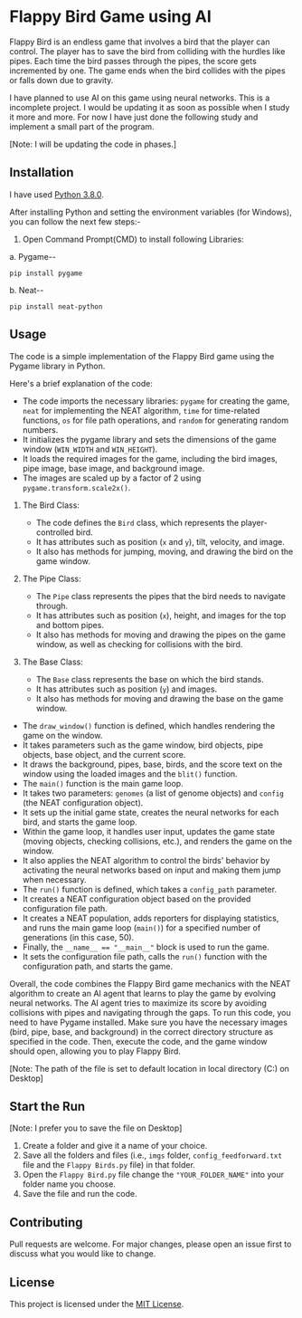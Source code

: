 # Flappy Bird Game using AI

Flappy Bird is an endless game that involves a bird that the player can control. The player has to save the bird from colliding with the hurdles like pipes. Each time the bird passes through the pipes, the score gets incremented by one. The game ends when the bird collides with the pipes or falls down due to gravity.

I have planned to use AI on this game using neural networks. This is a incomplete project. I would be updating it as soon as possible when I study it more and more. For now I have just done the following study and implement a small part of the program.

[Note: I will be updating the code in phases.]

## Installation

I have used [Python 3.8.0](https://www.python.org/downloads/release/python-380/).

After installing Python and setting the environment variables (for Windows), you can follow the next few steps:-

1. Open Command Prompt(CMD) to install following Libraries:

a. Pygame--
  ```
  pip install pygame
  ```
b. Neat--
  ```
  pip install neat-python
  ```

## Usage
The code is a simple implementation of the Flappy Bird game using the Pygame library in Python.

Here's a brief explanation of the code:
- The code imports the necessary libraries: `pygame` for creating the game, `neat` for implementing the NEAT algorithm, `time` for time-related functions, `os` for file path operations, and `random` for generating random numbers.
- It initializes the pygame library and sets the dimensions of the game window (`WIN_WIDTH` and `WIN_HEIGHT`).
- It loads the required images for the game, including the bird images, pipe image, base image, and background image.
- The images are scaled up by a factor of 2 using `pygame.transform.scale2x()`.

1. The Bird Class:
   - The code defines the `Bird` class, which represents the player-controlled bird.
   - It has attributes such as position (`x` and `y`), tilt, velocity, and image.
   - It also has methods for jumping, moving, and drawing the bird on the game window.

2. The Pipe Class:
   - The `Pipe` class represents the pipes that the bird needs to navigate through.
   - It has attributes such as position (`x`), height, and images for the top and bottom pipes.
   - It also has methods for moving and drawing the pipes on the game window, as well as checking for collisions with the bird.

3. The Base Class:
   - The `Base` class represents the base on which the bird stands.
   - It has attributes such as position (`y`) and images.
   - It also has methods for moving and drawing the base on the game window.

- The `draw_window()` function is defined, which handles rendering the game on the window.
- It takes parameters such as the game window, bird objects, pipe objects, base object, and the current score.
- It draws the background, pipes, base, birds, and the score text on the window using the loaded images and the `blit()` function.
- The `main()` function is the main game loop.
- It takes two parameters: `genomes` (a list of genome objects) and `config` (the NEAT configuration object).
- It sets up the initial game state, creates the neural networks for each bird, and starts the game loop.
- Within the game loop, it handles user input, updates the game state (moving objects, checking collisions, etc.), and renders the game on the window.
- It also applies the NEAT algorithm to control the birds' behavior by activating the neural networks based on input and making them jump when necessary.
- The `run()` function is defined, which takes a `config_path` parameter.
- It creates a NEAT configuration object based on the provided configuration file path.
- It creates a NEAT population, adds reporters for displaying statistics, and runs the main game loop (`main()`) for a specified number of generations (in this case, 50).
- Finally, the `__name__ == "__main__"` block is used to run the game.
- It sets the configuration file path, calls the `run()` function with the configuration path, and starts the game.

Overall, the code combines the Flappy Bird game mechanics with the NEAT algorithm to create an AI agent that learns to play the game by evolving neural networks. The AI agent tries to maximize its score by avoiding collisions with pipes and navigating through the gaps.
To run this code, you need to have Pygame installed. Make sure you have the necessary images (bird, pipe, base, and background) in the correct directory structure as specified in the code.
Then, execute the code, and the game window should open, allowing you to play Flappy Bird.

[Note: The path of the file is set to default location in local directory (C:) on Desktop]

## Start the Run
[Note: I prefer you to save the file on Desktop]

1. Create a folder and give it a name of your choice.
2. Save all the folders and files (i.e., `imgs` folder, `config_feedforward.txt` file and the `Flappy Birds.py` file) in that folder.
3. Open the `Flappy Bird.py` file change the `"YOUR_FOLDER_NAME"` into your folder name you choose.
4. Save the file and run the code. 

## Contributing

Pull requests are welcome. For major changes, please open an issue first
to discuss what you would like to change.

## License

This project is licensed under the [MIT License](LICENSE).
